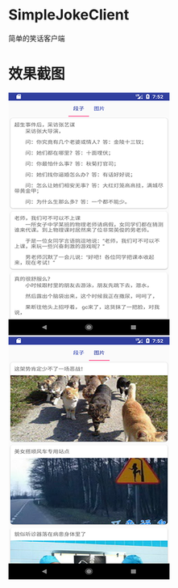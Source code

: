 # SimpleJokeClient
简单的笑话客户端

# 效果截图
![这里是text截图](https://github.com/BruceAnda/SimpleJokeClient/blob/master/images/text.png)
![这里是image截图](https://github.com/BruceAnda/SimpleJokeClient/blob/master/images/image.png)